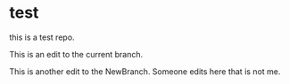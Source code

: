 # test

this is a test repo.

This is an edit to the current branch.

This is another edit to the NewBranch.
Someone edits here that is not me.
